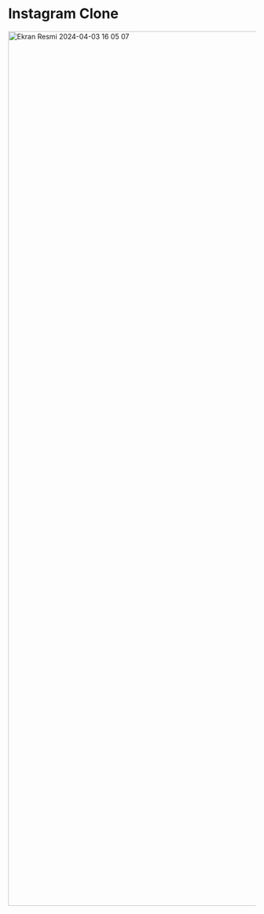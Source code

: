 # Instagram Clone
<img width="1779" alt="Ekran Resmi 2024-04-03 16 05 07" src="https://github.com/israfezaaglamis/instagramClone-bootstrap/assets/77246450/81360d0b-1518-49fc-a79c-8f4a25bc7bdc">
